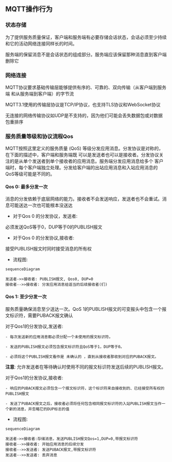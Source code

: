 ## MQTT操作行为

### 状态存储

为了提供服务质量保证，客户端和服务端有必要存储会话状态，会话必须至少持续和它的活动网络连接同样长的时间。

服务端的保留消息不是会话状态的组成部分。服务端应该保留那种消息直到客户端删除它

### 网络连接

MQTT协议要求基础传输层能够提供有序的、可靠的、双向传输（从客户端到服务端 和从服务端到客户端）的字节流

MQTT3.1使用的传输层协议是TCP/IP协议，也支持TLS协议和WebSocket协议

无连接的网络传输协议如UDP是不支持的，因为他们可能会丢失数据包或对数据包重排序


### 服务质量等级和协议流程Qos

MQTT按照这里定义的服务质量 (QoS) 等级分发应用消息。分发协议是对称的，在下面的描述中，客户端和服务端既
可以是发送者也可以是接收者。分发协议关注的是从单个发送者到单个接收者的应用消息。服务端分发应用消息给多个
客户端时，每个客户端独立处理。分发给客户端的出站应用消息和入站应用消息的QoS等级可能是不同的。

#### Qos 0: 最多分发一次

消息的分发依赖于底层网络的能力。接收者不会发送响应，发送者也不会重试。消息可能送达一次也可能根本没送达

- 对于Qos 0 的分发协议，发送者:

必须发送QoS等于0，DUP等于0的PUBLISH报文

- 对于Qos 0 的分发协议,接收者:

接受PUBLISH报文时同时接受消息的所有权

- 流程图:

```mermaid
sequenceDiagram

发送者->>接收者: PUBLISH报文, Qos0, DUP=0
接收者-->>接收者: 分发应用消息给适当的后续接收者(们)
```

#### Qos 1: 至少分发一次

服务质量确保消息至少送达一次。QoS 1的PUBLISH报文的可变报头中包含一个报文标识符，需要PUBACK报文确认

对于Qos1的分发协议,发送者:
```
- 每次发送新的应用消息都必须分配一个未使用的报文标识符。

- 发送的PUBLISH报文必须包含报文标识符且QoS等于1，DUP等于0。

- 必须将这个PUBLISH报文看作是 未确认的 ，直到从接收者那收到对应的PUBACK报文。
```

**注意**: 允许发送者在等待确认时使用不同的报文标识符发送后续的PUBLISH报文。

对于Qos1的分发协议,接收者:
```
- 响应的PUBACK报文必须包含一个报文标识符，这个标识符来自接收到的、已经接受所有权的PUBLISH报文

- 发送了PUBACK报文之后，接收者必须将任何包含相同报文标识符的入站PUBLISH报文当作一个新的消息，并忽略它的DUP标志的值
```

- 流程图:

```mermaid
sequenceDiagram

发送者->>接收者:存储消息，发送PUBLISH报文Qos=1,DUP=0,带报文标识符
接收者-->>接收者: 开始应用消息的后续分发
接收者-->>发送者: 发送PUBACK报文,带报文标识符
发送者-->>发送者: 丢弃消息
```
